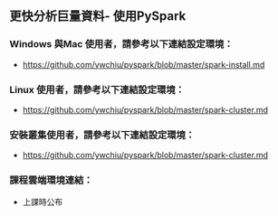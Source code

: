 ## 更快分析巨量資料- 使用PySpark

### Windows 與Mac 使用者，請參考以下連結設定環境：
- https://github.com/ywchiu/pyspark/blob/master/spark-install.md

### Linux 使用者，請參考以下連結設定環境：
- https://github.com/ywchiu/pyspark/blob/master/spark-cluster.md

### 安裝叢集使用者，請參考以下連結設定環境：
- https://github.com/ywchiu/pyspark/blob/master/spark-cluster.md

### 課程雲端環境連結：
- 上課時公布
